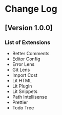 # Change Log

## [Version 1.0.0]
### List of Extensions
* Better Comments
* Editor Config
* Error Lens
* Git Lens
* Import Cost
* Lit HTML
* Lit Plugin
* Lit Snippets
* Path Intellisense
* Prettier
* Todo Tree
